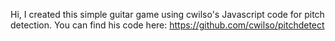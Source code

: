 Hi, I created this simple guitar game using cwilso's Javascript code for pitch detection.
You can find his code here: https://github.com/cwilso/pitchdetect
